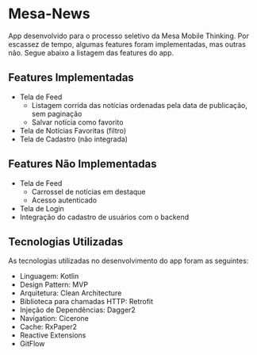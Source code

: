 # Mesa-News

App desenvolvido para o processo seletivo da Mesa Mobile Thinking.
Por escassez de tempo, algumas features foram implementadas, mas outras não. Segue abaixo a listagem das features do app.

## Features Implementadas

 * Tela de Feed
     - Listagem corrida das notícias ordenadas pela data de publicação, sem paginação
     - Salvar notícia como favorito
 * Tela de Notícias Favoritas (filtro)
 * Tela de Cadastro (não integrada)

## Features Não Implementadas

 * Tela de Feed
     - Carrossel de notícias em destaque
     - Acesso autenticado
 * Tela de Login
 * Integração do cadastro de usuários com o backend

## Tecnologias Utilizadas

As tecnologias utilizadas no desenvolvimento do app foram as seguintes:

 * Linguagem: Kotlin
 * Design Pattern: MVP
 * Arquitetura: Clean Architecture
 * Biblioteca para chamadas HTTP: Retrofit
 * Injeção de Dependências: Dagger2
 * Navigation: Cicerone
 * Cache: RxPaper2
 * Reactive Extensions
 * GitFlow